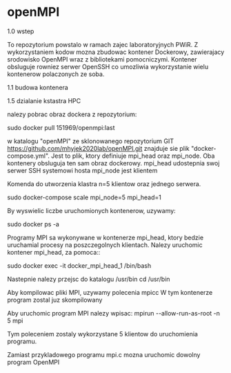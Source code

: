 # openMPI
1.0 wstep

To repozytorium powstalo w ramach zajec laboratoryjnych PWiR.
Z wykorzystaniem kodow mozna zbudowac kontener Dockerowy, zawierajacy srodowisko
OpenMPI wraz z bibliotekami pomocniczymi. Kontener obsluguje rowniez serwer OpenSSH
co umozliwia wykorzystanie wielu kontenerow polaczonych ze soba.

1.1 budowa kontenera

1.5 dzialanie kstastra HPC

nalezy pobrac obraz dockera z repozytorium:

sudo docker pull 151969/openmpi:last

w katalogu "openMPI" ze sklonowanego repozytorium GIT https://github.com/mhyjek2020lab/openMPI.git
znajduje sie plik "docker-compose.yml". Jest to plik, ktory definiuje mpi_head 
oraz mpi_node. Oba kontenery obsluguja ten sam obraz dockerowy. 
mpi_head udostepnia swoj serwer SSH systemowi hosta
mpi_node jest klientem

Komenda do utworzenia klastra n=5 klientow oraz jednego serwera.

sudo docker-compose scale mpi_node=5 mpi_head=1

By wyswielic liczbe uruchomionych kontenerow, uzywamy:

  sudo docker ps -a
  
Programy MPI sa wykonywane w kontenerze mpi_head, ktory bedzie uruchamial procesy 
na poszczegolnych klientach.
Nalezy uruchomic kontener mpi_head, za pomoca::

  sudo docker exec -it docker_mpi_head_1 /bin/bash

Nastepnie nalezy przejsc do katalogu /usr/bin
  cd /usr/bin

Aby kompilowac pliki MPI, uzywamy polecenia mpicc
W tym kontenerze program zostal juz skompilowany

Aby uruchomic program MPI nalezy wpisac:
  mpirun --allow-run-as-root -n 5 mpi

Tym poleceniem zostaly wykorzystane 5 klientow do uruchomienia programu. 

Zamiast przykladowego programu mpi.c mozna uruchomic dowolny program OpenMPI
